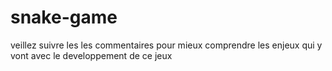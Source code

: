 # snake-game
veillez suivre les les commentaires pour mieux comprendre les enjeux qui y vont avec le developpement de ce jeux
